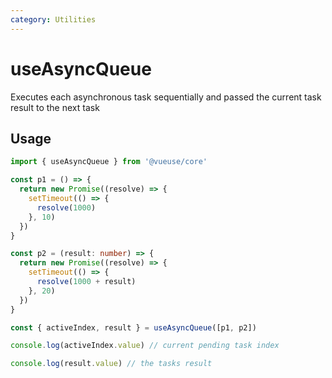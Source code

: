 ```yaml
---
category: Utilities
---
```


# useAsyncQueue

Executes each asynchronous task sequentially and passed the current task result to the next task

## Usage

```ts
import { useAsyncQueue } from '@vueuse/core'

const p1 = () => {
  return new Promise((resolve) => {
    setTimeout(() => {
      resolve(1000)
    }, 10)
  })
}

const p2 = (result: number) => {
  return new Promise((resolve) => {
    setTimeout(() => {
      resolve(1000 + result)
    }, 20)
  })
}

const { activeIndex, result } = useAsyncQueue([p1, p2])

console.log(activeIndex.value) // current pending task index

console.log(result.value) // the tasks result

```
